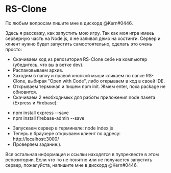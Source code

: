 # RS-Clone
По любым вопросам пишите мне в дискорд @Kern#0446.

Здесь я расскажу, как запустить мою игру.
Так как моя игра имееь серверную часть на Node.js, я не заливал демо на хостинги. Сервер и клиент нужно будет запустить самостоятельно, сделать это очень просто:
* Скачиваем код из репозитория RS-Clone себе на компьютер (убедитесь, что вы в ветке dev).
* Распаковываем архив.
* Заходим в папку и правой кнопкой мыши кликаем по папке RS-Clone, выбирая "Open with Code", либо открываем в код в своей IDE.
* Открываем терминал и пишем npm init. Жмем enter, пока package не обновится.
* Скачиваем 2 необходимых для работы приложения node пакета (Express и Firebase): 
- npm install express --save
- npm install firebase-admin --save
* Запускаем сервер в терминале: node index.js
* Теперь в браузере открываем клиент по адресу: http://localhost:3000/
* Проверяем задание:).

Вся остальная информация и ссылки находятся в пулреквесте в этом репозитории. Если что-то не понятно или не получается запустить сервер, пожалуйста, напишите мне в дискорд @Kern#0446.
